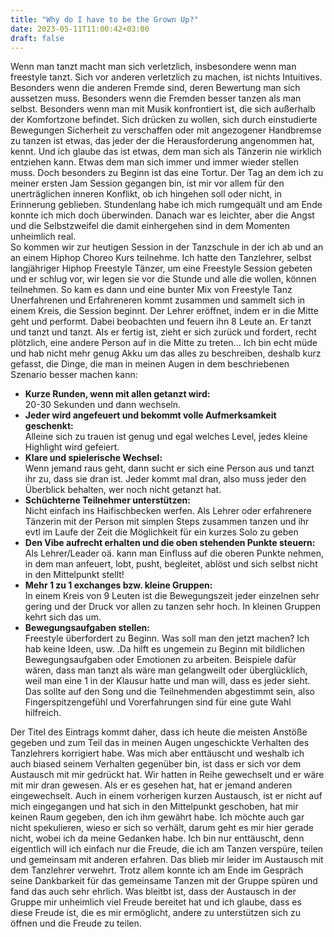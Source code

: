 ```yaml
---
title: "Why do I have to be the Grown Up?"
date: 2023-05-11T11:00:42+03:00
draft: false
---
```


Wenn man tanzt macht man sich verletzlich, insbesondere wenn man freestyle tanzt. Sich vor anderen verletzlich zu machen, ist nichts Intuitives. Besonders wenn die anderen Fremde sind, deren Bewertung man sich aussetzen muss. Besonders wenn die Fremden besser tanzen als man selbst. Besonders wenn man mit Musik konfrontiert ist, die sich außerhalb der Komfortzone befindet. Sich drücken zu wollen, sich durch einstudierte Bewegungen Sicherheit zu verschaffen oder mit angezogener Handbremse zu tanzen ist etwas, das jeder der die Herausforderung angenommen hat, kennt. Und ich glaube das ist etwas, dem man sich als Tänzerin nie wirklich entziehen kann. Etwas dem man sich immer und immer wieder stellen muss. Doch besonders zu Beginn ist das eine Tortur. Der Tag an dem ich zu meiner ersten Jam Session gegangen bin, ist mir vor allem für den unerträglichen inneren Konflikt, ob ich hingehen soll oder nicht, in Erinnerung geblieben. Stundenlang habe ich mich rumgequält und am Ende konnte ich mich doch überwinden. Danach war es leichter, aber die Angst und die Selbstzweifel die damit einhergehen sind in dem Momenten unheimlich real.  
So kommen wir zur heutigen Session in der Tanzschule in der ich ab und an an einem Hiphop Choreo Kurs teilnehme. Ich hatte den Tanzlehrer, selbst langjähriger Hiphop Freestyle Tänzer, um eine Freestyle Session gebeten und er schlug vor, wir legen sie vor die Stunde und alle die wollen, können teilnehmen. So kam es dann und eine bunter Mix von Freestyle Tanz Unerfahrenen und Erfahreneren kommt zusammen und sammelt sich in einem Kreis, die Session beginnt. Der Lehrer eröffnet, indem er in die Mitte geht und performt. Dabei beobachten und feuern ihn 8 Leute an. Er tanzt und tanzt und tanzt. Als er fertig ist, zieht er sich zurück und fordert, recht plötzlich, eine andere Person auf in die Mitte zu treten...
Ich bin echt müde und hab nicht mehr genug Akku um das alles zu beschreiben, deshalb kurz gefasst, die Dinge, die man in meinen Augen in dem beschriebenen Szenario besser machen kann:  

- **Kurze Runden, wenn mit allen getanzt wird:**  
20-30 Sekunden und dann wechseln. 
-  **Jeder wird angefeuert und bekommt volle Aufmerksamkeit geschenkt:**  
Alleine sich zu trauen ist genug und egal welches Level, jedes kleine Highlight wird gefeiert.
- **Klare und spielerische Wechsel:**  
Wenn jemand raus geht, dann sucht er sich eine Person aus und tanzt ihr zu, dass sie dran ist. Jeder kommt mal dran, also muss jeder den Überblick behalten, wer noch nicht getanzt hat.
- **Schüchterne Teilnehmer unterstützen:**  
Nicht einfach ins Haifischbecken werfen. Als Lehrer oder erfahrenere Tänzerin mit der Person mit simplen Steps zusammen tanzen und ihr evtl im Laufe der Zeit die Möglichkeit für ein kurzes Solo zu geben 
- **Den Vibe aufrecht erhalten und die oben stehenden Punkte steuern:**  
Als Lehrer/Leader oä. kann man Einfluss auf die oberen Punkte nehmen, in dem man anfeuert, lobt, pusht, begleitet, ablöst und sich selbst nicht in den Mittelpunkt stellt!
- **Mehr 1 zu 1 exchanges bzw. kleine Gruppen:**  
In einem Kreis von 9 Leuten ist die Bewegungszeit jeder einzelnen sehr gering und der Druck vor allen zu tanzen sehr hoch. In kleinen Gruppen kehrt sich das um.
- **Bewegungsaufgaben stellen:**  
Freestyle überfordert zu Beginn. Was soll man den jetzt machen? Ich hab keine Ideen, usw. .Da hilft es ungemein zu Beginn mit bildlichen Bewegungsaufgaben oder Emotionen zu arbeiten. Beispiele dafür wären, dass man tanzt als wäre man gelangweilt oder überglücklich, weil man eine 1 in der Klausur hatte und man will, dass es jeder sieht. Das sollte auf den Song und die Teilnehmenden abgestimmt sein, also Fingerspitzengefühl und Vorerfahrungen sind für eine gute Wahl hilfreich.

Der Titel des Eintrags kommt daher, dass ich heute die meisten Anstöße gegeben und zum Teil das in meinen Augen ungeschickte Verhalten des Tanzlehrers korrigiert habe. Was mich aber enttäuscht und weshalb ich auch biased seinem Verhalten gegenüber bin, ist dass er sich vor dem Austausch mit mir gedrückt hat. Wir hatten in Reihe gewechselt und er wäre mit mir dran gewesen. Als er es gesehen hat, hat er jemand anderen eingewechselt. Auch in einem vorherigen kurzen Austausch, ist er nicht auf mich eingegangen und hat sich in den Mittelpunkt geschoben, hat mir keinen Raum gegeben, den ich ihm gewährt habe. Ich möchte auch gar nicht spekulieren, wieso er sich so verhält, darum geht es mir hier gerade nicht, wobei ich da meine Gedanken habe. Ich bin nur enttäuscht, denn eigentlich will ich einfach nur die Freude, die ich am Tanzen verspüre, teilen und gemeinsam mit anderen erfahren. Das blieb mir leider im Austausch mit dem Tanzlehrer verwehrt. Trotz allem konnte ich am Ende im Gespräch seine Dankbarkeit für das gemeinsame Tanzen mit der Gruppe spüren und fand das auch sehr ehrlich. Was bleitbt ist, dass der Austausch in der Gruppe mir unheimlich viel Freude bereitet hat und ich glaube, dass es diese Freude ist, die es mir ermöglicht, andere zu unterstützen sich zu öffnen und die Freude zu teilen. 